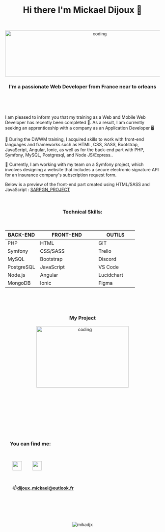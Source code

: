 
<h1 align="center">Hi there I'm Mickael Dijoux 👋</h1>
<br><p align="center"><img alt="coding" width="600" height="150" src="https://zupimages.net/up/22/47/hxxm.jpg" alt="" /></p>
<h3 align="center">I'm a passionate Web Developer from France near to orleans</h3><br><br><br>

 I am pleased to inform you that my training as a Web and Mobile Web Developer has recently been completed 🎉. As a result, I am currently seeking an apprenticeship with a company as an Application Developer 🖥️
 
🌱 During the DWWM training, I acquired skills to work with front-end languages and frameworks such as HTML, CSS, SASS, Bootstrap, JavaScript, Angular, Ionic, as well as for the back-end part with PHP, Symfony, MySQL, Postgresql, and Node JS/Express..

 🔭 Currently, I am working with my team on a Symfony project, which involves designing a website that includes a secure electronic signature API for an insurance company's subscription request form.
 
 Below is a preview of the front-end part created using HTML/SASS and JavaScript : <a href="https://github.com/Mikadjx/Sargn_Project">SARPGN_PROJECT</a>


<br><h3 align="center">Technical Skills:</h3><br>

<table style="width: 800px">
  <thead>
    <tr>
      <th style="width: 25%;">BACK-END</th>
      <th style="width: 45%; text-align: center">FRONT-END</th>
      <th style="width: 30%; text-align: center">OUTILS</th>
    </tr>
  </thead>
  <tbody>
    <tr>
      <td>PHP</td>
      <td>HTML</td>
      <td>GIT</td>
    </tr>
    <tr>
      <td>Symfony</td>
      <td>CSS/SASS</td>
      <td>Trello</td>
    </tr>
    <tr>
      <td>MySQL</td>
      <td>Bootstrap</td>
      <td>Discord</td>
    </tr>
    <tr>
      <td>PostgreSQL</td>
      <td>JavaScript</td>
      <td>VS Code</td>
    </tr>
    <tr>
      <td>Node.js</td>
      <td>Angular</td>
      <td>Lucidchart</td>
    </tr>
    <tr>
      <td>MongoDB</td>
      <td>Ionic</td>
      <td>Figma</td>
    </tr>
  </tbody>
</table>

<br><br><br><h3 align="center">My Project </h3>
<p align="center">
<img alt="coding" width="300" height="200" src="https://media.tenor.com/2uyENRmiUt0AAAAC/coding.gif">

        
<br><br><br><br><br><br><br><br><h3 align="left">&nbsp; &nbsp;&nbsp;You can find me:</h3><ul><br><p align="left"><a href="https://www.linkedin.com/in/mickael-dijoux-a58797252"><img src="https://zupimages.net/up/22/14/s2g7.png" width="30px"/></a> &nbsp; &nbsp; &nbsp; &nbsp;
<a href="https://twitter.com/Mickael_djx"><img src="https://zupimages.net/up/22/47/y776.png" width="30px"/></a><p align="left">
<br> <p align="left">📫**dijoux_mickael@outlook.fr**</p>
 </ul>
<br> 
<br>
 
<p align="center">
<br><br><img src="https://komarev.com/ghpvc/?username=mikadjx&label=Profile%20views&color=0e75b6&style=flat" alt="mikadjx"/></p>




